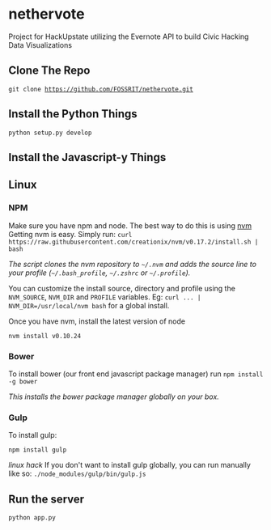 nethervote
==========

Project for HackUpstate utilizing the Evernote API to build Civic Hacking Data
Visualizations

Clone The Repo
---

<code>git clone https://github.com/FOSSRIT/nethervote.git</code>

Install the Python Things
----
  <code>python setup.py develop</code>

Install the Javascript-y Things
----

## Linux

### NPM

Make sure you have npm and node. The best way to do this is using [nvm](https://github.com/creationix/nvm)
Getting nvm is easy. Simply run:
`curl https://raw.githubusercontent.com/creationix/nvm/v0.17.2/install.sh | bash`

*The script clones the nvm repository to `~/.nvm` and adds the source line to your profile (`~/.bash_profile`, `~/.zshrc` or `~/.profile`).*

You can customize the install source, directory and profile using the `NVM_SOURCE`, `NVM_DIR` and `PROFILE` variables. Eg: 
`curl ... | NVM_DIR=/usr/local/nvm bash` for a global install.

Once you have nvm, install the latest version of node 

`nvm install v0.10.24`

### Bower

To install bower (our front end javascript package manager) run `npm install -g bower`

*This installs the bower package manager globally on your box.*

### Gulp

To install gulp:

<code>npm install gulp</code>

<em>linux hack</em>
If you don't want to install gulp globally, you can run manually like so:
<code>./node_modules/gulp/bin/gulp.js</code>

Run the server
----
 <code>python app.py</code>


